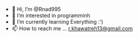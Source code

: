 - 👋 Hi, I’m @Rnad995
- 👀 I’m interested in programminh
- 🌱 I’m currently learning Everything :')
- 📫 How to reach me ... r.khawatreh13@gmail.com
